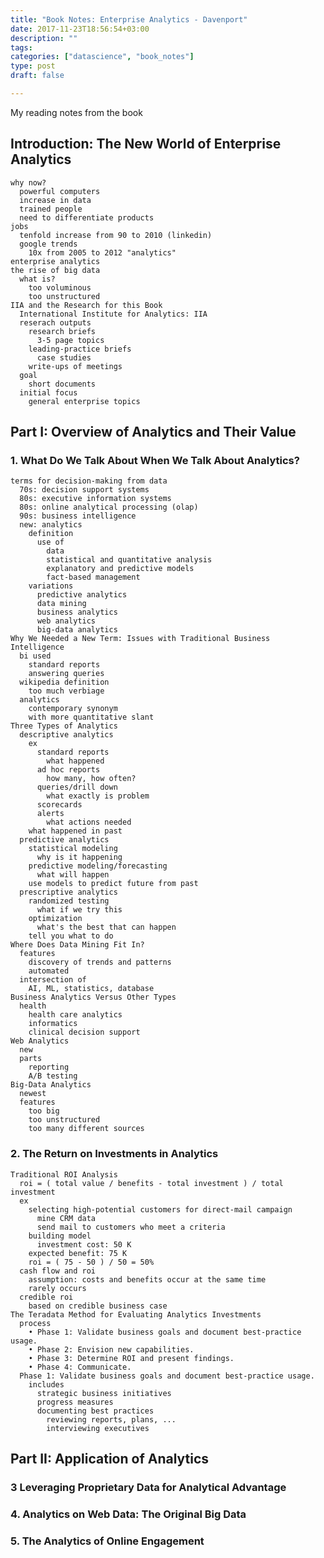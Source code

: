 ```yaml
---
title: "Book Notes: Enterprise Analytics - Davenport"
date: 2017-11-23T18:56:54+03:00
description: ""
tags:
categories: ["datascience", "book_notes"]
type: post
draft: false

---
```


My reading notes from the book

<!--more-->

<!-- toc -->

## Introduction: The New World of Enterprise Analytics

    why now?
      powerful computers
      increase in data
      trained people
      need to differentiate products
    jobs
      tenfold increase from 90 to 2010 (linkedin)
      google trends
        10x from 2005 to 2012 "analytics"
    enterprise analytics
    the rise of big data
      what is?
        too voluminous
        too unstructured
    IIA and the Research for this Book
      International Institute for Analytics: IIA
      reserach outputs
        research briefs
          3-5 page topics
        leading-practice briefs
          case studies
        write-ups of meetings
      goal
        short documents
      initial focus
        general enterprise topics

## Part I: Overview of Analytics and Their Value

### 1. What Do We Talk About When We Talk About Analytics?

    terms for decision-making from data
      70s: decision support systems
      80s: executive information systems
      80s: online analytical processing (olap)
      90s: business intelligence
      new: analytics
        definition 
          use of 
            data
            statistical and quantitative analysis
            explanatory and predictive models
            fact-based management
        variations
          predictive analytics
          data mining
          business analytics
          web analytics
          big-data analytics
    Why We Needed a New Term: Issues with Traditional Business Intelligence
      bi used 
        standard reports
        answering queries
      wikipedia definition
        too much verbiage
      analytics
        contemporary synonym
        with more quantitative slant
    Three Types of Analytics
      descriptive analytics
        ex
          standard reports
            what happened
          ad hoc reports
            how many, how often?
          queries/drill down
            what exactly is problem
          scorecards
          alerts
            what actions needed
        what happened in past
      predictive analytics
        statistical modeling
          why is it happening
        predictive modeling/forecasting
          what will happen
        use models to predict future from past
      prescriptive analytics
        randomized testing
          what if we try this
        optimization
          what's the best that can happen
        tell you what to do
    Where Does Data Mining Fit In?
      features
        discovery of trends and patterns
        automated
      intersection of
        AI, ML, statistics, database
    Business Analytics Versus Other Types
      health
        health care analytics
        informatics
        clinical decision support
    Web Analytics
      new
      parts
        reporting
        A/B testing
    Big-Data Analytics
      newest
      features
        too big
        too unstructured
        too many different sources

### 2. The Return on Investments in Analytics

    Traditional ROI Analysis
      roi = ( total value / benefits - total investment ) / total investment
      ex
        selecting high-potential customers for direct-mail campaign
          mine CRM data
          send mail to customers who meet a criteria
        building model
          investment cost: 50 K
        expected benefit: 75 K
        roi = ( 75 - 50 ) / 50 = 50%
      cash flow and roi
        assumption: costs and benefits occur at the same time
        rarely occurs
      credible roi
        based on credible business case
    The Teradata Method for Evaluating Analytics Investments
      process
        • Phase 1: Validate business goals and document best-practice usage.
        • Phase 2: Envision new capabilities.
        • Phase 3: Determine ROI and present findings.
        • Phase 4: Communicate.
      Phase 1: Validate business goals and document best-practice usage.
        includes
          strategic business initiatives
          progress measures
          documenting best practices
            reviewing reports, plans, ...
            interviewing executives

## Part II: Application of Analytics

### 3 Leveraging Proprietary Data for Analytical Advantage

### 4. Analytics on Web Data: The Original Big Data

### 5. The Analytics of Online Engagement

